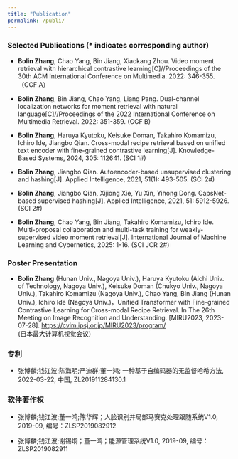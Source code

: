 ```yaml
---
title: "Publication"
permalink: /publi/
---
```


### Selected Publications (\* indicates corresponding author)

* **Bolin Zhang**, Chao Yang, Bin Jiang, Xiaokang Zhou. Video moment retrieval with hierarchical contrastive learning[C]//Proceedings of the 30th ACM International Conference on Multimedia. 2022: 346-355. （CCF A）

* **Bolin Zhang**, Bin Jiang, Chao Yang, Liang Pang. Dual-channel localization networks for moment retrieval with natural language[C]//Proceedings of the 2022 International Conference on Multimedia Retrieval. 2022: 351-359. (CCF B)

* **Bolin Zhang**, Haruya Kyutoku, Keisuke Doman, Takahiro Komamizu, Ichiro Ide, Jiangbo Qian. Cross-modal recipe retrieval based on unified text encoder with fine-grained contrastive learning[J]. Knowledge-Based Systems, 2024, 305: 112641. (SCI 1#)

* **Bolin Zhang**, Jiangbo Qian. Autoencoder-based unsupervised clustering and hashing[J]. Applied Intelligence, 2021, 51(1): 493-505. (SCI 2#)

* **Bolin Zhang**, Jiangbo Qian, Xijiong Xie, Yu Xin, Yihong Dong. CapsNet-based supervised hashing[J]. Applied Intelligence, 2021, 51: 5912-5926. (SCI 2#)

* **Bolin Zhang**, Chao Yang, Bin Jiang, Takahiro Komamizu, Ichiro Ide. Multi-proposal collaboration and multi-task training for weakly-supervised video moment retrieval[J]. International Journal of Machine Learning and Cybernetics, 2025: 1-16. (SCI JCR 2#)

### Poster Presentation

* **Bolin Zhang** (Hunan Univ., Nagoya Univ.), Haruya Kyutoku (Aichi Univ. of Technology, Nagoya Univ.), Keisuke Doman (Chukyo Univ., Nagoya Univ.), Takahiro Komamizu (Nagoya Univ.), Chao Yang, Bin Jiang (Hunan Univ.), Ichiro Ide (Nagoya Univ.)，Unified Transformer with Fine-grained Contrastive Learning for Cross-modal Recipe Retrieval. In The 26th Meeting on Image Recognition and Understanding. [MIRU2023, 2023-07-28]. https://cvim.ipsj.or.jp/MIRU2023/program/ \
(日本最大计算机视觉会议)

### 专利

* 张博麟;钱江波;陈海明;严迪群;董一鸿; 一种基于自编码器的无监督哈希方法, 2022-03-22, 中国, ZL201911284130.1

### 软件著作权

* 张博麟;钱江波;董一鸿;陈华辉；人脸识别并局部马赛克处理跟随系统V1.0, 2019-09, 编号：ZLSP2019082912
  
* 张博麟;钱江波;谢锡炯；董一鸿；能源管理系统V1.0, 2019-09, 编号：ZLSP2019082911







